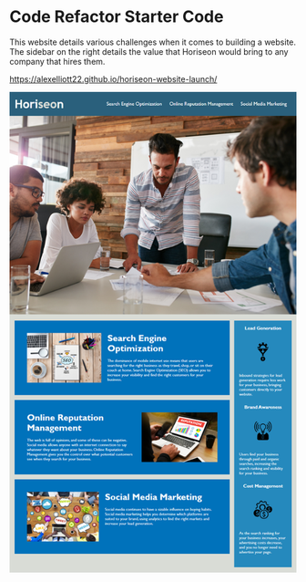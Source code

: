 # Code Refactor Starter Code

This website details various challenges when it comes to building a website. The sidebar on the right details the value that Horiseon would bring to any company that hires them.  

https://alexelliott22.github.io/horiseon-website-launch/

![Screenshot of website](assets/images/screenshot.png)